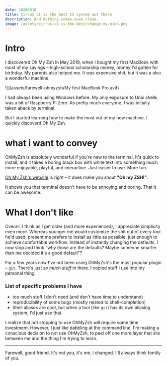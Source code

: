 ```yaml
---
date: 20240816
title: Cirrus CI is the best CI system out there
description: And nothing comes even close.
image: /assets/cirrus-ci-is-the-best/change-my-mind.png
---
```


# Intro

I discovered Oh My Zsh in May 2019, when I bought my first MacBook with most of
my savings – high-school scholarship money, money I'd gotten for birthday. My
parents also helped me. It was expensive shit, but it was a also a wonderful
machine.

![](assets/farewell-ohmyzsh/My first MacBook Pro.avif)

I had always been using Windows before. My only exposure to Unix shells was a
bit of Raspberry Pi Zero. As pretty much everyone, I was initially taken aback
by terminal.

But I started learning how to make the most out of my new machine. I quickly
discoverd Oh My Zsh.

# what i want to convey

OhMyZsh is absolutely wonderful if you're new to the terminal. It's quick to
install, and it takes a boring black box with white text into something much
more enjoyable, playful, and interactive. Just easier to use. More fun.

[Oh My Zsh's website](https://ohmyz.sh) is right – it does make you shout **"Oh my
ZSH!"**.

It shows you that terminal doesn't have to be annoying and boring. That it can
be awesome.

# What I don't like

Overall, I think as I get older (and more experienced), I appreciate simplicity
even more. Whereas younger me would customize the shit out of every tool he'd
used, present me prefers to install as little as possible, just enough to
achieve comfortable workflow. Instead of instantly changing the defaults, I now
stop and think "why those are the defaults? Maybe someone smarter than me
decided it's a good default"?

For a few years now I've not been using OhMyZsh's the most popular plugin –
`git`. There's just _so much stuff_ in there. I copied stuff I use into my
personal thing.

### List of specific problems I have
- too much stuff I don't need (and don't have time to understand)
- reproducibility of some bugs (mostly related to shell-completion)
- Shell aliases are cool, but when a tool (like `git`) has its own aliasing
system, I'd just use that.

I realize that not stopping to use OhMyZsh will require some time investment.
However, I just like dabbling at the command line. I'm making a conscious
decision to not use OhMyZsh, to peel off one more layer that sits between me and
the thing I'm trying to learn.

---

Farewell, good friend. It's not you, it's me. I changed. I'll always think
fondly of you.
